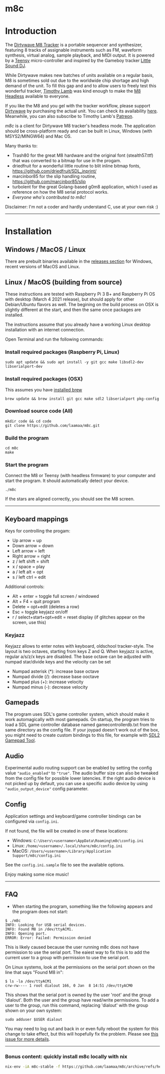 # m8c

# Introduction

The [Dirtywave M8 Tracker](https://dirtywave.com/products/m8-tracker) is a portable sequencer and synthesizer, featuring 8 tracks of assignable instruments such as FM, waveform synthesis, virtual analog, sample playback, and MIDI output. It is powered by a [Teensy](https://www.pjrc.com/teensy/) micro-controller and inspired by the Gameboy tracker [Little Sound DJ](https://www.littlesounddj.com/lsd/index.php).

While Dirtywave makes new batches of units available on a regular basis, M8 is sometimes sold out due to the worldwide chip shortage and high demand of the unit. To fill this gap and and to allow users to freely test this wonderful tracker, [Timothy Lamb](https://github.com/trash80) was kind enough to make the [M8 Headless](https://github.com/Dirtywave/M8HeadlessFirmware) available to everyone.

If you like the M8 and you gel with the tracker workflow, please support [Dirtywave](https://dirtywave.com/) by purchasing the actual unit. You can check its availability [here](https://dirtywave.com/products/m8-tracker). Meanwhile, you can also subscribe to Timothy Lamb's [Patreon](https://www.patreon.com/trash80).

*m8c* is a client for Dirtywave M8 tracker's headless mode. The application should be cross-platform ready and can be built in Linux, Windows (with MSYS2/MINGW64) and Mac OS.

Many thanks to:

* Trash80 for the great M8 hardware and the original font (stealth57.ttf) that was converted to a bitmap for use in the progam.
* driedfruit for a wonderful little routine to blit inline bitmap fonts, https://github.com/driedfruit/SDL_inprint/
* marcinbor85 for the slip handling routine, https://github.com/marcinbor85/slip
* turbolent for the great Golang-based g0m8 application, which I used as reference on how the M8 serial protocol works.
* *Everyone who's contributed to m8c!*

Disclaimer: I'm not a coder and hardly understand C, use at your own risk :)

-------

# Installation

## Windows / MacOS / Linux

There are prebuilt binaries available in the [releases section](https://github.com/laamaa/m8c/releases/) for Windows, recent versions of MacOS and Linux.

## Linux / MacOS (building from source)

These instructions are tested with Raspberry Pi 3 B+ and Raspberry Pi OS with desktop (March 4 2021 release), but should apply for other Debian/Ubuntu flavors as well. The begining on the build process on OSX is slightly different at the start, and then the same once packages are installed.

The instructions assume that you already have a working Linux desktop installation with an internet connection.

Open Terminal and run the following commands:

### Install required packages (Raspberry Pi, Linux)

```
sudo apt update && sudo apt install -y git gcc make libsdl2-dev libserialport-dev
```
### Install required packages (OSX)

This assumes you have [installed brew](https://docs.brew.sh/Installation)

```
brew update && brew install git gcc make sdl2 libserialport pkg-config
```
### Download source code (All)

```
mkdir code && cd code
git clone https://github.com/laamaa/m8c.git
 ```

### Build the program

```
cd m8c
make
 ```

### Start the program

Connect the M8 or Teensy (with headless firmware) to your computer and start the program. It should automatically detect your device.

```
./m8c
```

If the stars are aligned correctly, you should see the M8 screen.

-----------

## Keyboard mappings

Keys for controlling the progam:

* Up arrow = up
* Down arrow = down
* Left arrow = left
* Right arrow = right
* z / left shift = shift
* x / space = play
* a / left alt = opt
* s / left ctrl = edit

Additional controls:
* Alt + enter = toggle full screen / windowed
* Alt + F4 = quit program
* Delete = opt+edit (deletes a row)
* Esc = toggle keyjazz on/off 
* r / select+start+opt+edit = reset display (if glitches appear on the screen, use this)

### Keyjazz
Keyjazz allows to enter notes with keyboard, oldschool tracker-style. The layout is two octaves, starting from keys Z and Q.
When keyjazz is active, regular a/s/z/x keys are disabled. The base octave can be adjusted with numpad star/divide keys and the velocity can be set 

* Numpad asterisk (\*): increase base octave
* Numpad divide (/): decrease base ooctave
* Numpad plus (+): increase velocity
* Numpad minus (-): decrease velocity

## Gamepads

The program uses SDL's game controller system, which should make it work automagically with most gamepads. On startup, the program tries to load a SDL game controller database named gamecontrollerdb.txt from the same directory as the config file. If your joypad doesn't work out of the box, you might need to create custom bindings to this file, for example with [SDL2 Gamepad Tool](https://generalarcade.com/gamepadtool/).

## Audio

Experimental audio routing support can be enabled by setting the config value `"audio_enabled"` to `"true"`. The audio buffer size can also be tweaked from the config file for possible lower latencies.
If the right audio device is not picked up by default, you can use a specific audio device by using `"audio_output_device"` config parameter.

## Config

Application settings and keyboard/game controller bindings can be configured via `config.ini`.

If not found, the file will be created in one of these locations:
* Windows: `C:\Users\<username>\AppData\Roaming\m8c\config.ini`
* Linux: `/home/<username>/.local/share/m8c/config.ini`
* MacOS: `/Users/<username>/Library/Application Support/m8c/config.ini`

See the `config.ini.sample` file to see the available options.

Enjoy making some nice music!

-----------

## FAQ

* When starting the program, something like the following appears and the program does not start:
```
$ ./m8c
INFO: Looking for USB serial devices.
INFO: Found M8 in /dev/ttyACM1.
INFO: Opening port.
ERROR: Error: Failed: Permission denied
```

This is likely caused because the user running m8c does not have permission to use the serial port. The eaiest way to fix this is to add the current user to a group with permission to use the serial port.

On Linux systems, look at the permissions on the serial port shown on the line that says "Found M8 in":
```
$ ls -la /dev/ttyACM1
crw-rw---- 1 root dialout 166, 0 Jan  8 14:51 /dev/ttyACM0
```

This shows that the serial port is owned by the user 'root' and the group 'dialout'. Both the user and the group have read/write permissions. To add a user to the group, run this command, replacing 'dialout' with the group shown on your own system:

    sudo adduser $USER dialout

You may need to log out and back in or even fully reboot the system for this change to take effect, but this will hopefully fix the problem. Please see [this issue for more details](https://github.com/laamaa/m8c/issues/20).

-----------

### Bonus content: quickly install m8c locally with nix

``` sh
nix-env -iA m8c-stable -f https://github.com/laamaa/m8c/archive/refs/heads/main.tar.gz
```
